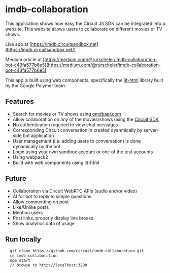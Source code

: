 # imdb-collaboration

This application shows how easy the Circuit JS SDK can be integrated into a website. This website allows users to collaborate on different movies or TV shows.

Live app at [https://imdb.circuitsandbox.net](https://imdb.circuitsandbox.net/)

Medium article at [https://medium.com/@rurscheler/imdb-collaboration-bot-c43fa577b6e5](https://medium.com/@rurscheler/imdb-collaboration-bot-c43fa577b6e5)

This app is built using web components, specifically the [lit-html](https://github.com/PolymerLabs/lit-html) library built by the Google Polymer team.

## Features
* Search for movies or TV shows using [omdbapi.com](http://www.omdbapi.com)
* Allow collaboration on any of the movies/shows using the [Circuit SDK](https://github.com/circuit-sdk)
* No authentication required to view chat messages
* Corresponding Circuit conversation in created dyanmically by server-side bot application
* User management (i.e. adding users to conversation) is done dynamically by the bot
* Login using your own sandbox account or one of the test accounts
* Using webpack2
* Build with web components using lit-html

## Future
* Collaboration via Circuit WebRTC APIs (audio and/or video)
* AI for bot to reply to simple questions
* Allow commenting on post
* Like/Unlike posts
* Mention users
* Post links, properly display line breaks
* Show analytics data of usage

## Run locally
```bash
  git clone https://github.com/circuit/imdb-collaboration.git
  cd imdb-collaboration
  npm start
  // browse to http://localhost:3200
```
